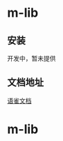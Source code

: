 # m-lib

## 安装

开发中，暂未提供

## 文档地址

[语雀文档](https://www.yuque.com/books/share/123a482d-a875-4886-88fa-676b822be4a0?#《m-lib》)
# m-lib

